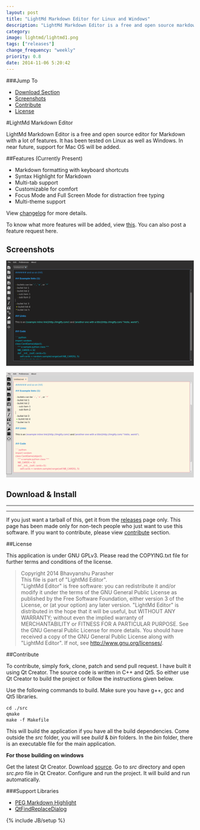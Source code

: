 ```yaml
---
layout: post
title: "LightMd Markdown Editor for Linux and Windows"
description: "LightMd Markdown Editor is a free and open source markdown editor based on Qt and C"
category:
image: lightmd/lightmd1.png
tags: ["releases"]
change_frequency: "weekly"
priority: 0.8
date: 2014-11-06 5:20:42
---
```


###Jump To
* [Download Section](#download--install)
* [Screenshots](#screenshots)
* [Contribute](#contribute)
* [License](#license)         
               
               
#LightMd Markdown Editor

LightMd Markdown Editor is a free and open source editor for Markdown with a lot of features. It has been tested on Linux as well as Windows. In near future, support for Mac OS will be added.

##Features (Currently Present)

* Markdown formatting with keyboard shortcuts
* Syntax Highlight for Markdown
* Multi-tab support
* Customizable for comfort
* Focus Mode and Full Screen Mode for distraction free typing
* Multi-theme support

View [changelog](https://github.com/bhavyanshu/LightMd_Editor/blob/master/changlog.md) for more details.

To know what more features will be added, view [this](https://github.com/bhavyanshu/LightMd_Editor/labels/enhancement). You can also post a feature request here.

## Screenshots

![LightMd](/assets/imags/lightmd/lightmd1.png "LightMd")  
  
  
![LightMd](/assets/imags/lightmd/lightmd2.png "LightMd")


## Download & Install

**********************************************************************

<script type="text/javascript">
    $(function() {
        $("#my-github-repo").lightmdReleases("bhavyanshu","LightMd_Editor");
    });
</script>

<div id="my-github-repo"></div>

**********************************************************************
         
If you just want a tarball of this, get it from the [releases](https://github.com/bhavyanshu/LightMd_Editor/releases) page only. This page has been made only for non-tech people who just want to use this software. If you want to contribute, please view [contribute](#contribute) section.


##License

This application is under GNU GPLv3. Please read the COPYING.txt file for further terms and conditions of the license.

>Copyright 2014 Bhavyanshu Parasher  
 This file is part of "LightMd Editor".  
 "LightMd Editor" is free software: you can redistribute it and/or modify it
 under the terms of the GNU General Public License as published by the Free Software Foundation,
 either version 3 of the License, or (at your option) any later version.
 "LightMd Editor" is distributed in the hope that it will be useful,
 but WITHOUT ANY WARRANTY; without even the implied warranty of MERCHANTABILITY
 or FITNESS FOR A PARTICULAR PURPOSE. See the GNU General Public License for more details.
 You should have received a copy of the GNU General Public License along with "LightMd Editor".
 If not, see http://www.gnu.org/licenses/.

##Contribute

To contribute, simply fork, clone, patch and send pull request.
I have built it using Qt Creator. The source code is written in C++ and Qt5. So either use Qt Creator to build the project or follow the instructions given below.

Use the following commands to build. Make sure you have g++, gcc and Qt5 libraries. 

    cd ./src
    qmake
    make -f Makefile

This will build the application if you have all the build dependencies. Come outside the *src* folder, you will see *build* & *bin* folders. In the *bin* folder, there is an executable file for the main application.

**For those building on windows**  

Get the latest Qt Creator. Download [source](https://github.com/bhavyanshu/LightMd_Editor/archive/master.zip). Go to *src* directory and open *src.pro* file in Qt Creator. Configure and run the project. It will build and run automatically.

###Support Libraries

* [PEG Markdown Highlight](http://hasseg.org/peg-markdown-highlight/)
* [QtFindReplaceDialog](http://qtfindreplace.sourceforge.net/)

{% include JB/setup %}
